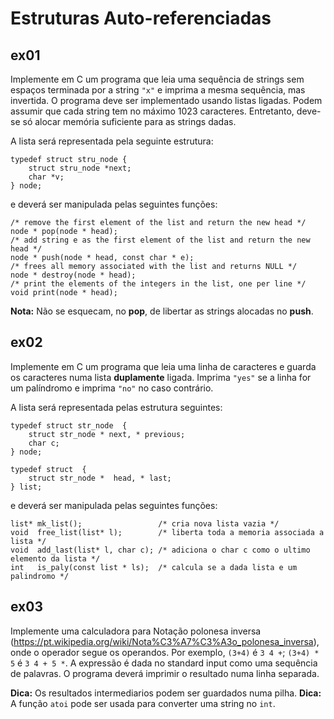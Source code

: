 # Estruturas Auto-referenciadas

## ex01

Implemente em C um programa que leia uma sequência de strings sem espaços terminada por a string `"x"` e imprima a mesma sequência, mas invertida. O programa deve ser implementado usando listas ligadas. Podem assumir que cada string tem no máximo 1023 caracteres. Entretanto, deve-se só alocar memória suficiente para as strings dadas.

A lista será representada pela seguinte estrutura:

    typedef struct stru_node {
        struct stru_node *next;
        char *v;
    } node;

e deverá ser manipulada pelas seguintes funções:

    /* remove the first element of the list and return the new head */
    node * pop(node * head);
    /* add string e as the first element of the list and return the new head */
    node * push(node * head, const char * e);
    /* frees all memory associated with the list and returns NULL */
    node * destroy(node * head);
    /* print the elements of the integers in the list, one per line */
    void print(node * head);

**Nota:** Não se esquecam, no __pop__, de libertar as strings alocadas no __push__.

## ex02

Implemente em C um programa que leia uma linha de caracteres e guarda os caracteres numa lista __duplamente__ ligada.
Imprima `"yes"` se a linha for um palíndromo e imprima `"no"` no caso contrário.

A lista será representada pelas estrutura seguintes:

    typedef struct str_node  {
        struct str_node * next, * previous;
        char c;
    } node;

    typedef struct  {
        struct str_node *  head, * last;
    } list;

e deverá ser manipulada pelas seguintes funções:

    list* mk_list();                 /* cria nova lista vazia */
    void  free_list(list* l);        /* liberta toda a memoria associada a lista */
    void  add_last(list* l, char c); /* adiciona o char c como o ultimo elemento da lista */
    int   is_paly(const list * ls);  /* calcula se a dada lista e um palindromo */

## ex03

Implemente uma calculadora para Notação polonesa inversa (https://pt.wikipedia.org/wiki/Nota%C3%A7%C3%A3o_polonesa_inversa),
onde  o operador segue os operandos. Por exemplo, `(3+4)` é `3 4 +`; `(3+4) * 5` é `3 4 + 5 *`.
A expressão é dada no standard input como uma sequência de palavras. O programa deverá imprimir o resultado numa linha separada. 

 
**Dica:** Os resultados intermediarios podem ser guardados numa pilha.
**Dica:** A função `atoi` pode ser usada para converter uma string no `int`.
